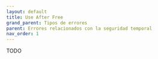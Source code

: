 ```yaml
---
layout: default
title: Use After Free
grand_parent: Tipos de errores
parent: Errores relacionados con la seguridad temporal
nav_order: 1
---
```



TODO